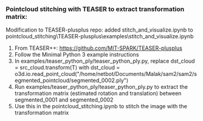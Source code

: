### Pointcloud stitching with TEASER to extract transformation matrix:

Modification to TEASER-plusplus repo: added stitch_and_visualize.ipynb to pointcloud_stitching\TEASER-plusplus\examples\stitch_and_visualize.ipynb

1. From TEASER++: https://github.com/MIT-SPARK/TEASER-plusplus
2. Follow the Minimal Python 3 example instructions
3. In examples/teaser_python_ply/teaser_python_ply.py, replace   dst_cloud = src_cloud.transform(T) with     dst_cloud = o3d.io.read_point_cloud("/home/netbot/Documents/Malak/sam2/sam2/segmented_pointcloud/segmented_0002.ply")
4. Run examples/teaser_python_ply/teaser_python_ply.py to extract the transformation matrix (estimated rotation and translation) between segmented_0001 and segmented_0002
5. Use this in the pointcloud_stitching.ipynb to stitch the image with the transformation matrix
